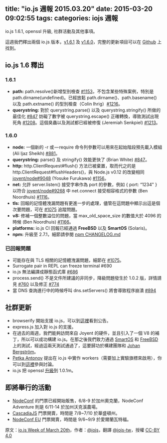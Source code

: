 title: "io.js 週報 2015.03.20"
date: 2015-03-20 09:02:55
tags:
categories: iojs 週報
---

io.js 1.6.1, openssl 升級, 社群活動及其他事項。

這週我們釋出兩個 io.js 版本，[v1.6.1](https://iojs.org/dist/v1.6.1/) 及 [v1.6.0](https://iojs.org/dist/v1.6.0/)，完整的更新項目可以在 [Github](https://github.com/iojs/io.js/blob/v1.x/CHANGELOG.md) 上找到。

## io.js 1.6 釋出

### 1.6.1

* **path:** path.resolve()新增型別檢查 [#1153](https://github.com/iojs/io.js/pull/1153)，不包含某些特殊案例，特別是 path.dirname(undefined)。已經放鬆 path.dirname()、path.basename() 以及 path.extname() 的型別檢查（Colin Ihrig）[#1216](https://github.com/iojs/io.js/pull/1216)。
* **querystring:** 對於 querystring.parse() 以及 querystring.stringify() 所做的最佳化 [#847](https://github.com/iojs/io.js/pull/847) 妨礙了數字被 querystring.escape() 正確轉換，導致測試出現死角 [#1208](https://github.com/iojs/io.js/issues/1208)。這個臭蟲以及測試都已經被修復 (Jeremiah Senkpiel) [#1213](https://github.com/iojs/io.js/pull/1213)。

### 1.6.0

* **node:** 一個新的 -r 或 — require 命令列參數可以用來在起始階段預先載入模組 (Ali Ijaz Sheikh) [#881](https://github.com/iojs/io.js/pull/881)。
* **querystring:** parse() 及 stringify() 效能更快了 (Brian White) [#847](https://github.com/iojs/io.js/pull/847)。
* **http:** http.ClientRequest#flush() 方法已被棄置，取而代之的是 http.ClientRequest#flushHeaders()，與 Node.js v0.12 的改變相同 [joyent/node#9048](https://github.com/joyent/node/pull/9048) (Yosuke Furukawa) [#1156](https://github.com/iojs/io.js/pull/1156)。
* **net:** 允許 server.listen() 接受字串作為 port 的參數，例如 { port: “1234" } 以符合 [joyent/node#9268](https://github.com/joyent/node/pull/9268) 中 net.connect 接受相容格式的參數 (Ben Noordhuis) [#1116](https://github.com/iojs/io.js/pull/1116)。
* **tls:** 回報的記憶體洩漏問題有更進一步的處理，儘管在這問題中顯示出這是個次要問題，可在 [#1075](https://github.com/iojs/io.js/issues/1075) 追蹤問題。
* **v8:** 修補一個整數溢位的問題，當 max_old_space_size 的數值大於 4096 的時候 (Ben Noordhuis) [#1166](https://github.com/iojs/io.js/pull/1166)。
* **platforms:** io.js CI 回報已經通過 **FreeBSD** 以及 **SmartOS** (Solaris)。
* **npm:** 升級至 2.7.1，細節請參閱 [npm CHANGELOG.md](https://github.com/npm/npm/blob/master/CHANGELOG.md#v271-2015-03-05)

### 已回報問題

* 可能存在與 TLS 相關的記憶體洩漏問題，細節在 [#1075](https://github.com/iojs/io.js/issues/1075)。
* Surrogate pair in REPL can freeze terminal #690
* io.js 無法編譯成靜態函式庫 [#686](https://github.com/iojs/io.js/issues/686)
* process.send() 不是文件所建議的非同步，降級問題發生於 1.0.2 版，詳情請見 [#760](https://github.com/iojs/io.js/issues/760) 以及修正 [#774](https://github.com/iojs/io.js/issues/774)
* 當 DNS 查詢進行中的時候呼叫 dns.setServers() 將會導致程序崩潰 [#894](https://github.com/iojs/io.js/issues/894)

## 社群更新
* browserify 開始支援 io.js，可以到[這裡](https://twitter.com/yosuke_furukawa/status/577150547850969088)看到公告。
* express.js 加入對 io.js 的支援。
* 在過去的兩週，我們能夠訪問來自 Joyent 的硬件，並且引入了一個 V8 的補丁，所以可以成功構建 io.js。在那之後我們致力通過 [SmartOS](https://github.com/iojs/build/pull/64) 和 [FreeBSD](https://github.com/iojs/io.js/pull/1167) 上的測試，經過這兩天測試通過了，這要歸功於構建團隊和 [Johan Bergström](https://github.com/jbergstroem)。
* [Petka Antonov](https://github.com/petkaantonov) 提出在 io.js 中實作 workers（需要加上實驗旗標來啟用），你可以到[這裡](https://github.com/iojs/io.js/pull/1159)參與討論。
* io.js 把 openssl [升級](https://github.com/iojs/io.js/pull/1206)到 1.0.1m。

## 即將舉行的活動
* [NodeConf](http://nodeconf.com/) 的門票已經開始販售，6/8-9 於加州奧克蘭，NodeConf Adventure 則是 6/11-14 於加州沃克溪農場。
* [CascadiaJS](http://2015.cascadiajs.com/) 門票開賣，時間是 7/8~7/10 於華盛頓州。
* [NodeConf EU](http://nodeconf.eu/) 門票開賣，時間是 9/6~9/9 於愛爾蘭瓦特福。

原文：[io.js Week of March 20th](https://medium.com/node-js-javascript/io-js-1-6-release-1df38cf64e6c)，作者：[@iojs](https://medium.com/@iojs)，翻譯 [@iojs-tw](https://github.com/iojs/iojs-tw)，授權 [CC-BY 4.0](https://creativecommons.org/licenses/by/4.0/deed.zh_TW)
